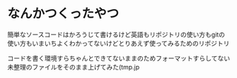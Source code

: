 # なんかつくったやつ

簡単なソースコードはかろうじて書けるけど英語もリポジトリの使い方もgitの使い方もいまいちよくわかってないけどとりあえず使ってみるためのリポジトリ

コードを書く環境すらちゃんとできてないままのためフォーマットすらしてない未整理のファイルをそのまま上げてみた(tmp.jp

